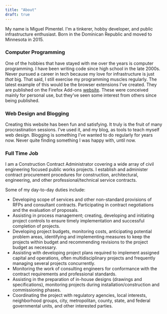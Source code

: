 ```yaml
---
title: "About"
draft: true
---
```


My name is Miguel Pimentel. I'm a tinkerer, hobby developer, and public infrastructure enthusiast. Born in the Dominican Republic and moved to Minnesota in 2015.

### Computer Programming

One of the hobbies that have stayed with me over the years is computer programming. I have been writing code since high school in the late 2000s. Never pursued a career in tech because my love for infrastructure is just _that_ big. That said, I still exercise my programming muscles regularly. The latest example of this would be the browser extensions I’ve created. They are published on the Firefox Add-ons [website](https://addons.mozilla.org/en-US/firefox/user/17772574/). These were conceived mainly for personal use, but they’ve seen some interest from others since being published.

### Web Design and Blogging

Creating this website has been fun and satisfying. It truly is the fruit of many procrastination sessions. I’ve used it, and my blog, as tools to teach myself web design. Blogging is something I’ve wanted to do regularly for years now. Never quite finding something I was happy with, until now.

### Full Time Job

I am a Construction Contract Administrator covering a wide array of civil engineering focused public works projects. I establish and administer contract procurement procedures for construction, architectural, engineering, and other professional/technical service contracts.

Some of my day-to-day duties include:

- Developing scope of services and other non-standard provisions of RFPs and consultant contracts. Participating in contract negotiations and the evaluation of proposals.
- Assisting in process management; creating, developing and initiating project controls to ensure timely implementation and successful completion of projects.
- Developing project budgets, monitoring costs, anticipating potential problem areas, identifying and implementing measures to keep the projects within budget and recommending revisions to the project budget as necessary.
- Assisting with developing project plans required to implement assigned capital and operations, often multidisciplinary projects and frequently managing several projects concurrently.
- Monitoring the work of consulting engineers for conformance with the contract requirements and professional standards.
- Assisting in the preparation of in-house designs (drawings and specifications), monitoring projects during installation/construction and commissioning phases.
- Coordinating the project with regulatory agencies, local interests, neighborhood groups, city, metropolitan, county, state, and federal governmental units, and other interested parties.
